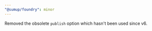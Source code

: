 ```yaml
---
"@sumup/foundry": minor
---
```


Removed the obsolete `publish` option which hasn't been used since v6.
